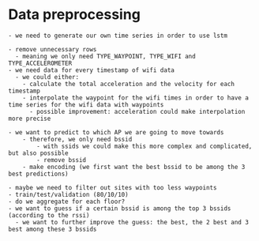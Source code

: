# Data preprocessing

    - we need to generate our own time series in order to use lstm

    - remove unnecessary rows 
      - meaning we only need TYPE_WAYPOINT, TYPE_WIFI and TYPE_ACCELEROMETER
    - we need data for every timestamp of wifi data
      - we could either:
        - calculate the total acceleration and the velocity for each timestamp
        - interpolate the waypoint for the wifi times in order to have a time series for the wifi data with waypoints
          - possible improvement: acceleration could make interpolation more precise

    - we want to predict to which AP we are going to move towards
        - therefore, we only need bssid
            - with ssids we could make this more complex and complicated, but also possible
            - remove bssid
        - make encoding (we first want the best bssid to be among the 3 best predictions)
    
    - maybe we need to filter out sites with too less waypoints
    - train/test/validation (80/10/10)
    - do we aggregate for each floor?
    - we want to guess if a certain bssid is among the top 3 bssids (according to the rssi)
      - we want to further improve the guess: the best, the 2 best and 3 best among these 3 bssids
